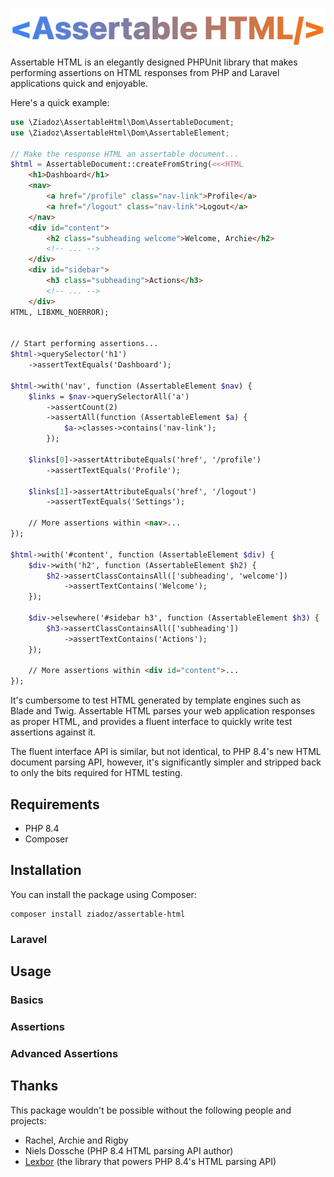 ![Assertable HTML](art/logo.png)

Assertable HTML is an elegantly designed PHPUnit library that makes performing assertions on HTML responses from PHP and Laravel applications quick and enjoyable.

Here's a quick example:

```php
use \Ziadoz\AssertableHtml\Dom\AssertableDocument;
use \Ziadoz\AssertableHtml\Dom\AssertableElement;

// Make the response HTML an assertable document...
$html = AssertableDocument::createFromString(<<<HTML
    <h1>Dashboard</h1>
    <nav>
        <a href="/profile" class="nav-link">Profile</a>
        <a href="/logout" class="nav-link">Logout</a>
    </nav>
    <div id="content">
        <h2 class="subheading welcome">Welcome, Archie</h2>
        <!-- ... -->
    </div>
    <div id="sidebar">
        <h3 class="subheading">Actions</h3>
        <!-- ... -->
    </div>
HTML, LIBXML_NOERROR);


// Start performing assertions...
$html->querySelector('h1')
    ->assertTextEquals('Dashboard');

$html->with('nav', function (AssertableElement $nav) {
    $links = $nav->querySelectorAll('a')
        ->assertCount(2)
        ->assertAll(function (AssertableElement $a) {
            $a->classes->contains('nav-link');
        });

    $links[0]->assertAttributeEquals('href', '/profile')
        ->assertTextEquals('Profile');
        
    $links[1]->assertAttributeEquals('href', '/logout')
        ->assertTextEquals('Settings');
        
    // More assertions within <nav>...
});

$html->with('#content', function (AssertableElement $div) {
    $div->with('h2', function (AssertableElement $h2) {   
        $h2->assertClassContainsAll(['subheading', 'welcome'])
            ->assertTextContains('Welcome');
    });
        
    $div->elsewhere('#sidebar h3', function (AssertableElement $h3) {
        $h3->assertClassContainsAll(['subheading'])
            ->assertTextContains('Actions');
    });
    
    // More assertions within <div id="content">...
});

```

It's cumbersome to test HTML generated by template engines such as Blade and Twig. Assertable HTML parses your web application responses as proper HTML, and provides a fluent interface to quickly write test assertions against it. 

The fluent interface API is similar, but not identical, to PHP 8.4's new HTML document parsing API, however, it's significantly simpler and stripped back to only the bits required for HTML testing.

## Requirements

- PHP 8.4
- Composer

## Installation

You can install the package using Composer:

```
composer install ziadoz/assertable-html
```

### Laravel

## Usage

### Basics

### Assertions

### Advanced Assertions

## Thanks

This package wouldn't be possible without the following people and projects:

- Rachel, Archie and Rigby
- Niels Dossche (PHP 8.4 HTML parsing API author)
- [Lexbor](https://github.com/lexbor/lexbor) (the library that powers PHP 8.4's HTML parsing API)
